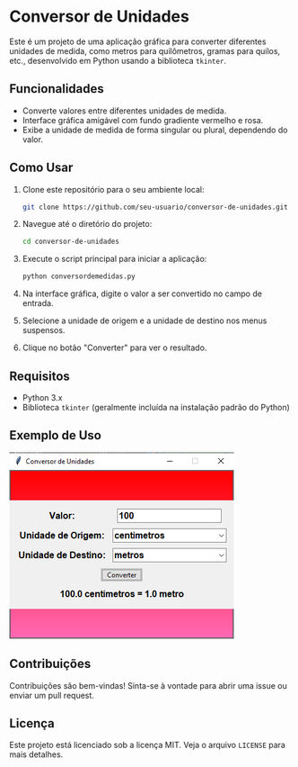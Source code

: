 # Conversor de Unidades

Este é um projeto de uma aplicação gráfica para converter diferentes unidades de medida, como metros para quilômetros, gramas para quilos, etc., desenvolvido em Python usando a biblioteca `tkinter`.

## Funcionalidades

- Converte valores entre diferentes unidades de medida.
- Interface gráfica amigável com fundo gradiente vermelho e rosa.
- Exibe a unidade de medida de forma singular ou plural, dependendo do valor.

## Como Usar

1. Clone este repositório para o seu ambiente local:
    ```bash
    git clone https://github.com/seu-usuario/conversor-de-unidades.git
    ```

2. Navegue até o diretório do projeto:
    ```bash
    cd conversor-de-unidades
    ```

3. Execute o script principal para iniciar a aplicação:
    ```bash
    python conversordemedidas.py
    ```

4. Na interface gráfica, digite o valor a ser convertido no campo de entrada.
5. Selecione a unidade de origem e a unidade de destino nos menus suspensos.
6. Clique no botão "Converter" para ver o resultado.

## Requisitos

- Python 3.x
- Biblioteca `tkinter` (geralmente incluída na instalação padrão do Python)

## Exemplo de Uso

![Exemplo de Uso](screenshot.png)

## Contribuições

Contribuições são bem-vindas! Sinta-se à vontade para abrir uma issue ou enviar um pull request.

## Licença

Este projeto está licenciado sob a licença MIT. Veja o arquivo `LICENSE` para mais detalhes.